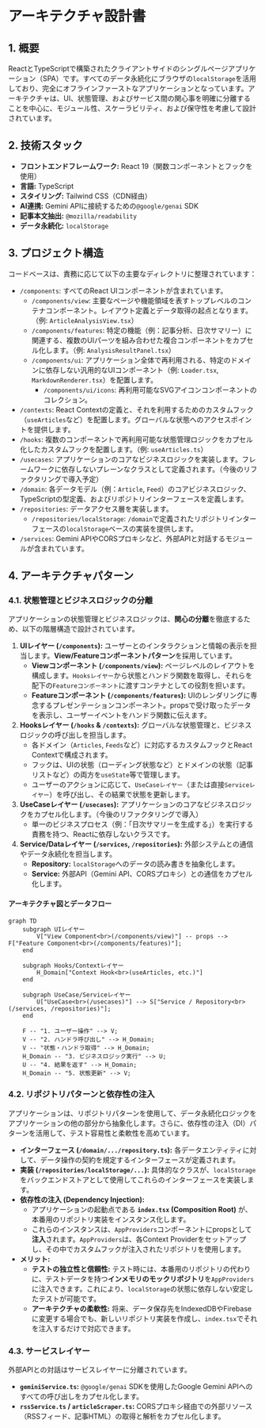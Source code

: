 # アーキテクチャ設計書

## 1. 概要

ReactとTypeScriptで構築されたクライアントサイドのシングルページアプリケーション（SPA）です。すべてのデータ永続化にブラウザの`localStorage`を活用しており、完全にオフラインファーストなアプリケーションとなっています。アーキテクチャは、UI、状態管理、およびサービス間の関心事を明確に分離することを中心に、モジュール性、スケーラビリティ、および保守性を考慮して設計されています。

## 2. 技術スタック

-   **フロントエンドフレームワーク:** React 19（関数コンポーネントとフックを使用）
-   **言語:** TypeScript
-   **スタイリング:** Tailwind CSS（CDN経由）
-   **AI連携:** Gemini APIに接続するための`@google/genai` SDK
-   **記事本文抽出:** `@mozilla/readability`
-   **データ永続化:** `localStorage`

## 3. プロジェクト構造

コードベースは、責務に応じて以下の主要なディレクトリに整理されています：

-   `/components`: すべてのReact UIコンポーネントが含まれています。
    -   `/components/view`: 主要なページや機能領域を表すトップレベルのコンテナコンポーネント。レイアウト定義とデータ取得の起点となります。（例: `ArticleAnalysisView.tsx`）
    -   `/components/features`: 特定の機能（例：記事分析、日次サマリー）に関連する、複数のUIパーツを組み合わせた複合コンポーネントをカプセル化します。（例: `AnalysisResultPanel.tsx`）
    -   `/components/ui`: アプリケーション全体で再利用される、特定のドメインに依存しない汎用的なUIコンポーネント（例: `Loader.tsx`, `MarkdownRenderer.tsx`）を配置します。
        -   `/components/ui/icons`: 再利用可能なSVGアイコンコンポーネントのコレクション。
-   `/contexts`: React Contextの定義と、それを利用するためのカスタムフック（`useArticles`など）を配置します。グローバルな状態へのアクセスポイントを提供します。
-   `/hooks`: 複数のコンポーネントで再利用可能な状態管理ロジックをカプセル化したカスタムフックを配置します。（例: `useArticles.ts`）
-   `/usecases`: アプリケーションのコアなビジネスロジックを実装します。フレームワークに依存しないプレーンなクラスとして定義されます。（今後のリファクタリングで導入予定）
-   `/domain`: 各データモデル（例：`Article`, `Feed`）のコアビジネスロジック、TypeScriptの型定義、およびリポジトリインターフェースを定義します。
-   `/repositories`: データアクセス層を実装します。
    -   `/repositories/localStorage`: `/domain`で定義されたリポジトリインターフェースの`localStorage`ベースの実装を提供します。
-   `/services`: Gemini APIやCORSプロキシなど、外部APIと対話するモジュールが含まれています。

## 4. アーキテクチャパターン

### 4.1. 状態管理とビジネスロジックの分離

アプリケーションの状態管理とビジネスロジックは、**関心の分離**を徹底するため、以下の階層構造で設計されています。

1.  **UIレイヤー (`/components`):** ユーザーとのインタラクションと情報の表示を担当します。**View/Featureコンポーネントパターン**を採用しています。
    -   **Viewコンポーネント (`/components/view`):** ページレベルのレイアウトを構成します。`Hooksレイヤー`から状態とハンドラ関数を取得し、それらを配下の`Featureコンポーネント`に渡すコンテナとしての役割を担います。
    -   **Featureコンポーネント (`/components/features`):** UIのレンダリングに専念するプレゼンテーションコンポーネント。propsで受け取ったデータを表示し、ユーザーイベントをハンドラ関数に伝えます。
2.  **Hooksレイヤー (`/hooks` & `/contexts`):** グローバルな状態管理と、ビジネスロジックの呼び出しを担当します。
    -   各ドメイン（`Articles`, `Feeds`など）に対応するカスタムフックとReact Contextで構成されます。
    -   フックは、UIの状態（ローディング状態など）とドメインの状態（記事リストなど）の両方を`useState`等で管理します。
    -   ユーザーのアクションに応じて、`UseCaseレイヤー`（または直接`Serviceレイヤー`）を呼び出し、その結果で状態を更新します。
3.  **UseCaseレイヤー (`/usecases`):** アプリケーションのコアなビジネスロジックをカプセル化します。（今後のリファクタリングで導入）
    -   単一のビジネスプロセス（例：「日次サマリーを生成する」）を実行する責務を持つ、Reactに依存しないクラスです。
4.  **Service/Dataレイヤー (`/services`, `/repositories`):** 外部システムとの通信やデータ永続化を担当します。
    -   **Repository:** `localStorage`へのデータの読み書きを抽象化します。
    -   **Service:** 外部API（Gemini API、CORSプロキシ）との通信をカプセル化します。

#### アーキテクチャ図とデータフロー

```mermaid
graph TD
    subgraph UIレイヤー
        V["View Component<br>(/components/view)"] -- props --> F["Feature Component<br>(/components/features)"];
    end

    subgraph Hooks/Contextレイヤー
        H_Domain["Context Hook<br>(useArticles, etc.)"]
    end
    
    subgraph UseCase/Serviceレイヤー
        U["UseCase<br>(/usecases)"] --> S["Service / Repository<br>(/services, /repositories)"];
    end

    F -- "1. ユーザー操作" --> V;
    V -- "2. ハンドラ呼び出し" --> H_Domain;
    V -- "状態・ハンドラ取得" --> H_Domain;
    H_Domain -- "3. ビジネスロジック実行" --> U;
    U -- "4. 結果を返す" --> H_Domain;
    H_Domain -- "5. 状態更新" --> V;
```

### 4.2. リポジトリパターンと依存性の注入

アプリケーションは、リポジトリパターンを使用して、データ永続化ロジックをアプリケーションの他の部分から抽象化します。さらに、依存性の注入（DI）パターンを活用して、テスト容易性と柔軟性を高めています。

-   **インターフェース (`/domain/.../repository.ts`):** 各データエンティティに対して、データ操作の契約を規定するインターフェースが定義されます。
-   **実装 (`/repositories/localStorage/...`):** 具体的なクラスが、`localStorage`をバックエンドストアとして使用してこれらのインターフェースを実装します。
-   **依存性の注入 (Dependency Injection):**
    -   アプリケーションの起動点である **`index.tsx` (Composition Root)** が、本番用のリポジトリ実装をインスタンス化します。
    -   これらのインスタンスは、`AppProviders`コンポーネントにpropsとして**注入**されます。`AppProviders`は、各Context Providerをセットアップし、その中でカスタムフックが注入されたリポジトリを使用します。
-   **メリット:**
    -   **テストの独立性と信頼性:** テスト時には、本番用のリポジトリの代わりに、テストデータを持つ**インメモリのモックリポジトリ**を`AppProviders`に注入できます。これにより、`localStorage`の状態に依存しない安定したテストが可能です。
    -   **アーキテクチャの柔軟性:** 将来、データ保存先をIndexedDBやFirebaseに変更する場合でも、新しいリポジトリ実装を作成し、`index.tsx`でそれを注入するだけで対応できます。

### 4.3. サービスレイヤー

外部APIとの対話はサービスレイヤーに分離されています。

-   **`geminiService.ts`:** `@google/genai` SDKを使用したGoogle Gemini APIへのすべての呼び出しをカプセル化します。
-   **`rssService.ts` / `articleScraper.ts`:** CORSプロキシ経由での外部リソース（RSSフィード、記事HTML）の取得と解析をカプセル化します。
